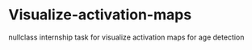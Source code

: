 # Visualize-activation-maps
nullclass internship task for visualize activation maps for  age detection
